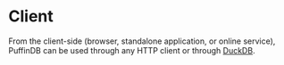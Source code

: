 # Client

From the client-side (browser, standalone application, or online service), PuffinDB can be used through any HTTP client or through [DuckDB](https://duckdb.org/).
